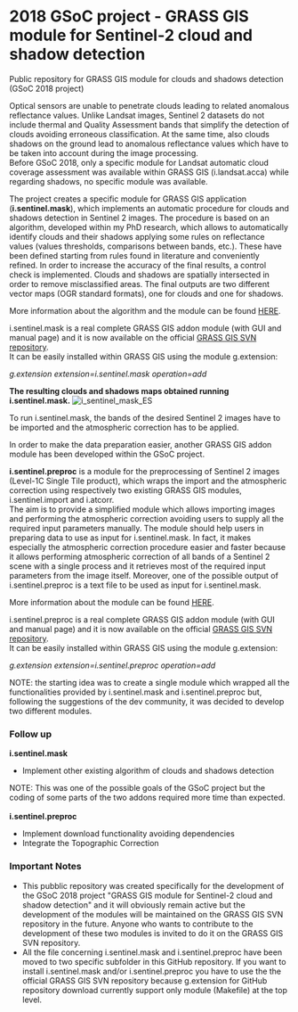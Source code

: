 # 2018 GSoC project - GRASS GIS module for Sentinel-2 cloud and shadow detection
Public repository for GRASS GIS module for clouds and shadows detection (GSoC 2018 project)

Optical sensors are unable to penetrate clouds leading to related anomalous reflectance values. Unlike Landsat images, Sentinel 2 datasets do not include thermal and Quality Assessment bands that simplify the detection of clouds avoiding erroneous classification. At the same time, also clouds shadows on the ground lead to anomalous reflectance values which have to be taken into account during the image processing.<br>
Before GSoC 2018, only a specific module for Landsat automatic cloud coverage assessment was available within GRASS GIS (i.landsat.acca) while regarding shadows, no specific module was available.

The project creates a specific module for GRASS GIS application (<b>i.sentinel.mask</b>), which implements an automatic procedure for clouds and shadows detection in Sentinel 2 images. The procedure is based on an algorithm, developed within my PhD research, which allows to automatically identify clouds and their shadows applying some rules on reflectance values (values thresholds, comparisons between bands, etc.). These have been defined starting from rules found in literature and conveniently refined. In order to increase the accuracy of the final results, a control check is implemented. Clouds and shadows are spatially intersected in order to remove misclassified areas. The final outputs are two different vector maps (OGR standard formats), one for clouds and one for shadows.

More information about the algorithm and the module can be found <a href="https://grass.osgeo.org/grass74/manuals/addons/i.sentinel.mask.html" target="_blank">HERE</a>.

i.sentinel.mask is a real complete GRASS GIS addon module (with GUI and manual page) and it is now available on the official <a href="https://trac.osgeo.org/grass/browser/grass-addons/grass7/imagery/i.sentinel.mask" target="_blank">GRASS GIS SVN repository</a>.<br>
It can be easily installed within GRASS GIS using the module g.extension:

<em>g.extension extension=i.sentinel.mask operation=add</em>

<b>The resulting clouds and shadows maps obtained running i.sentinel.mask.</b>
![i_sentinel_mask_ES](i.sentinel.mask/i_sentinel_mask_ES.png)

To run i.sentinel.mask, the bands of the desired Sentinel 2 images have to be imported and the atmospheric correction has to be applied.

In order to make the data preparation easier, another GRASS GIS addon module has been developed within the GSoC project.

<b>i.sentinel.preproc</b> is a module for the preprocessing of Sentinel 2 images (Level-1C Single Tile product), which wraps the import and the atmospheric correction using respectively two existing GRASS GIS modules, i.sentinel.import and i.atcorr.<br>
The aim is to provide a simplified module which allows importing images and performing the atmospheric correction avoiding users to supply all the required input parameters manually. The module should help users in preparing data to use as input for i.sentinel.mask. In fact, it makes especially the atmospheric correction procedure easier and faster because it allows performing atmospheric correction of all bands of a Sentinel 2 scene with a single process and it retrieves most of the required input parameters from the image itself. Moreover, one of the possible output of i.sentinel.preproc is a text file to be used as input for i.sentinel.mask.

More information about the module can be found <a href="https://grass.osgeo.org/grass74/manuals/addons/i.sentinel.preproc.html" target="_blank">HERE</a>.

i.sentinel.preproc is a real complete GRASS GIS addon module (with GUI and manual page) and it is now available on the official <a href="https://trac.osgeo.org/grass/browser/grass-addons/grass7/imagery/i.sentinel.preproc" target="_blank">GRASS GIS SVN repository</a>.<br>
It can be easily installed within GRASS GIS using the module g.extension:

<em>g.extension extension=i.sentinel.preproc operation=add </em>

NOTE: the starting idea was to create a single module which wrapped all the functionalities provided by i.sentinel.mask and i.sentinel.preproc but, following the suggestions of the dev community, it was decided to develop two different modules.

### Follow up
<b> i.sentinel.mask </b>
<ul>
<li> Implement other existing algorithm of clouds and shadows detection
</ul>
NOTE: This was one of the possible goals of the GSoC project but the coding of some parts of the two addons required more time than expected.
<br><br>
<b> i.sentinel.preproc </b>
<ul>
<li> Implement download functionality avoiding dependencies
<li> Integrate the Topographic Correction
</ul>

### Important Notes
<ul>
<li>This pubblic repository was created specifically for the development of the GSoC 2018 project "GRASS GIS module for Sentinel-2 cloud and shadow detection" and it will obviously remain active but the development of the modules will be maintained on the GRASS GIS SVN repository in the future.
Anyone who wants to contribute to the development of these two modules is invited to do it on the GRASS GIS SVN repository.
<li>All the file concerning i.sentinel.mask and i.sentinel.preproc have been moved to two specific subfolder in this GitHub repository.
If you want to install i.sentinel.mask and/or i.sentinel.preproc you have to use the the official GRASS GIS SVN repository because g.extension for GitHub repository download currently support only module (Makefile) at the top level.
</ul>

